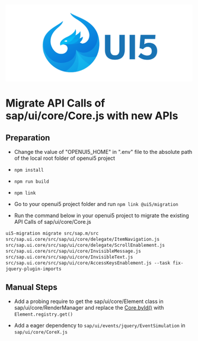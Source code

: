 ![UI5 logo](./docs/images/UI5_logo_wide.png)

# Migrate API Calls of sap/ui/core/Core.js with new APIs

## Preparation

- Change the value of "OPENUI5_HOME" in ".env" file to the absolute path of the local root folder of openui5 project

- `npm install`

- `npm run build`

- `npm link`

- Go to your openui5 project folder and run `npm link @ui5/migration`

- Run the command below in your openui5 project to migrate the existing API Calls of sap/ui/core/Core.js
```cli
ui5-migration migrate src/sap.m/src src/sap.ui.core/src/sap/ui/core/delegate/ItemNavigation.js src/sap.ui.core/src/sap/ui/core/delegate/ScrollEnablement.js src/sap.ui.core/src/sap/ui/core/InvisibleMessage.js src/sap.ui.core/src/sap/ui/core/InvisibleText.js src/sap.ui.core/src/sap/ui/core/AccessKeysEnablement.js --task fix-jquery-plugin-imports
```

## Manual Steps

- Add a probing require to get the sap/ui/core/Element class in sap/ui/core/RenderManager and replace the [Core.byId()](https://github.com/SAP/openui5/blob/master/src/sap.ui.core/src/sap/ui/core/RenderManager.js#L2352) with `Element.registry.get()`

- Add a eager dependency to `sap/ui/events/jquery/EventSimulation` in `sap/ui/core/CoreX.js`
